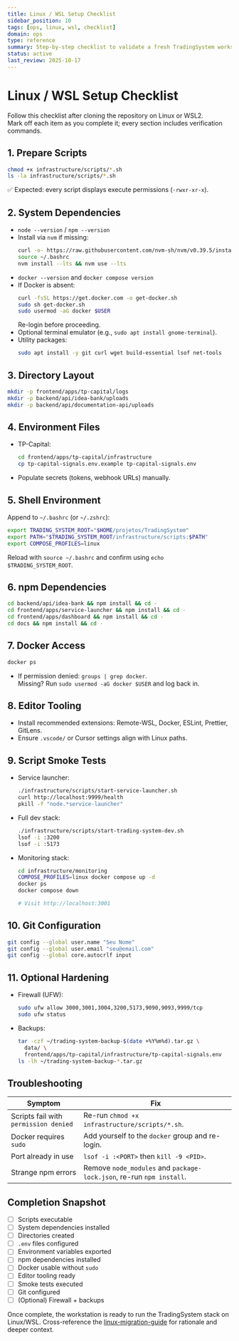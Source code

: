 ```yaml
---
title: Linux / WSL Setup Checklist
sidebar_position: 10
tags: [ops, linux, wsl, checklist]
domain: ops
type: reference
summary: Step-by-step checklist to validate a fresh TradingSystem workstation on Linux or WSL2
status: active
last_review: 2025-10-17
---
```


# Linux / WSL Setup Checklist

Follow this checklist after cloning the repository on Linux or WSL2.  
Mark off each item as you complete it; every section includes verification commands.

## 1. Prepare Scripts

```bash
chmod +x infrastructure/scripts/*.sh
ls -la infrastructure/scripts/*.sh
```

✅ Expected: every script displays execute permissions (`-rwxr-xr-x`).

## 2. System Dependencies

- `node --version` / `npm --version`
- Install via `nvm` if missing:
  ```bash
  curl -o- https://raw.githubusercontent.com/nvm-sh/nvm/v0.39.5/install.sh | bash
  source ~/.bashrc
  nvm install --lts && nvm use --lts
  ```
- `docker --version` and `docker compose version`
- If Docker is absent:
  ```bash
  curl -fsSL https://get.docker.com -o get-docker.sh
  sudo sh get-docker.sh
  sudo usermod -aG docker $USER
  ```
  Re-login before proceeding.
- Optional terminal emulator (e.g., `sudo apt install gnome-terminal`).
- Utility packages:
  ```bash
  sudo apt install -y git curl wget build-essential lsof net-tools
  ```

## 3. Directory Layout

```bash
mkdir -p frontend/apps/tp-capital/logs
mkdir -p backend/api/idea-bank/uploads
mkdir -p backend/api/documentation-api/uploads
```

## 4. Environment Files

- TP-Capital:
  ```bash
  cd frontend/apps/tp-capital/infrastructure
  cp tp-capital-signals.env.example tp-capital-signals.env
  ```
- Populate secrets (tokens, webhook URLs) manually.

## 5. Shell Environment

Append to `~/.bashrc` (or `~/.zshrc`):

```bash
export TRADING_SYSTEM_ROOT="$HOME/projetos/TradingSystem"
export PATH="$TRADING_SYSTEM_ROOT/infrastructure/scripts:$PATH"
export COMPOSE_PROFILES=linux
```

Reload with `source ~/.bashrc` and confirm using `echo $TRADING_SYSTEM_ROOT`.

## 6. npm Dependencies

```bash
cd backend/api/idea-bank && npm install && cd -
cd frontend/apps/service-launcher && npm install && cd -
cd frontend/apps/dashboard && npm install && cd -
cd docs && npm install && cd -
```

## 7. Docker Access

```bash
docker ps
```

- If permission denied: `groups | grep docker`.  
  Missing? Run `sudo usermod -aG docker $USER` and log back in.

## 8. Editor Tooling

- Install recommended extensions: Remote-WSL, Docker, ESLint, Prettier, GitLens.
- Ensure `.vscode/` or Cursor settings align with Linux paths.

## 9. Script Smoke Tests

- Service launcher:
  ```bash
  ./infrastructure/scripts/start-service-launcher.sh
  curl http://localhost:9999/health
  pkill -f "node.*service-launcher"
  ```
- Full dev stack:
  ```bash
  ./infrastructure/scripts/start-trading-system-dev.sh
  lsof -i :3200
  lsof -i :5173
  ```
- Monitoring stack:
  ```bash
  cd infrastructure/monitoring
  COMPOSE_PROFILES=linux docker compose up -d
  docker ps
  docker compose down
  ```
  ```bash
  # Visit http://localhost:3001
  ```

## 10. Git Configuration

```bash
git config --global user.name "Seu Nome"
git config --global user.email "seu@email.com"
git config --global core.autocrlf input
```

## 11. Optional Hardening

- Firewall (UFW):
  ```bash
  sudo ufw allow 3000,3001,3004,3200,5173,9090,9093,9999/tcp
  sudo ufw status
  ```
- Backups:
  ```bash
  tar -czf ~/trading-system-backup-$(date +%Y%m%d).tar.gz \
    data/ \
    frontend/apps/tp-capital/infrastructure/tp-capital-signals.env
  ls -lh ~/trading-system-backup-*.tar.gz
  ```

## Troubleshooting

| Symptom | Fix |
|---------|-----|
| Scripts fail with `permission denied` | Re-run `chmod +x infrastructure/scripts/*.sh`. |
| Docker requires `sudo` | Add yourself to the `docker` group and re-login. |
| Port already in use | `lsof -i :<PORT>` then `kill -9 <PID>`. |
| Strange npm errors | Remove `node_modules` and `package-lock.json`, re-run `npm install`. |

## Completion Snapshot

- [ ] Scripts executable
- [ ] System dependencies installed
- [ ] Directories created
- [ ] `.env` files configured
- [ ] Environment variables exported
- [ ] npm dependencies installed
- [ ] Docker usable without `sudo`
- [ ] Editor tooling ready
- [ ] Smoke tests executed
- [ ] Git configured
- [ ] (Optional) Firewall + backups

Once complete, the workstation is ready to run the TradingSystem stack on Linux/WSL. Cross-reference the [linux-migration-guide](../linux-migration-guide.md) for rationale and deeper context.
